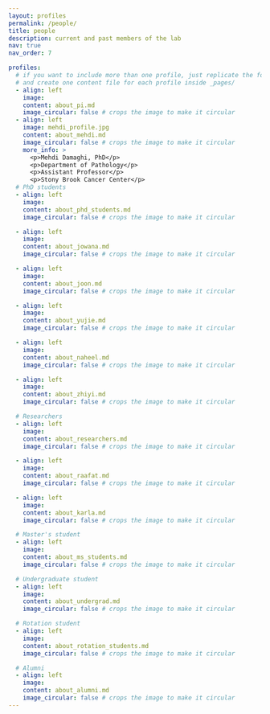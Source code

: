 ```yaml
---
layout: profiles
permalink: /people/
title: people
description: current and past members of the lab
nav: true
nav_order: 7

profiles:
  # if you want to include more than one profile, just replicate the following block
  # and create one content file for each profile inside _pages/
  - align: left
    image:
    content: about_pi.md
    image_circular: false # crops the image to make it circular
  - align: left
    image: mehdi_profile.jpg
    content: about_mehdi.md
    image_circular: false # crops the image to make it circular
    more_info: >
      <p>Mehdi Damaghi, PhD</p>
      <p>Department of Pathology</p>
      <p>Assistant Professor</p>
      <p>Stony Brook Cancer Center</p>
  # PhD students
  - align: left
    image:
    content: about_phd_students.md
    image_circular: false # crops the image to make it circular

  - align: left
    image:
    content: about_jowana.md
    image_circular: false # crops the image to make it circular

  - align: left
    image:
    content: about_joon.md
    image_circular: false # crops the image to make it circular

  - align: left
    image:
    content: about_yujie.md
    image_circular: false # crops the image to make it circular

  - align: left
    image:
    content: about_naheel.md
    image_circular: false # crops the image to make it circular

  - align: left
    image:
    content: about_zhiyi.md
    image_circular: false # crops the image to make it circular

  # Researchers
  - align: left
    image:
    content: about_researchers.md
    image_circular: false # crops the image to make it circular

  - align: left
    image:
    content: about_raafat.md
    image_circular: false # crops the image to make it circular

  - align: left
    image:
    content: about_karla.md
    image_circular: false # crops the image to make it circular

  # Master's student
  - align: left
    image:
    content: about_ms_students.md
    image_circular: false # crops the image to make it circular

  # Undergraduate student
  - align: left
    image:
    content: about_undergrad.md
    image_circular: false # crops the image to make it circular

  # Rotation student
  - align: left
    image:
    content: about_rotation_students.md
    image_circular: false # crops the image to make it circular

  # Alumni
  - align: left
    image:
    content: about_alumni.md
    image_circular: false # crops the image to make it circular
---
```


